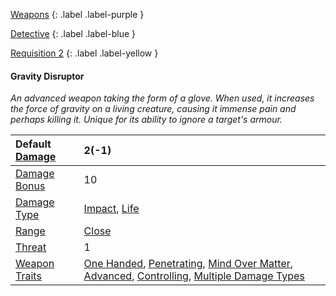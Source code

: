
[Weapons](Game/Weapons-List)
{: .label .label-purple }

[Detective](Game/Detective)
{: .label .label-blue }

[Requisition 2](Game/Deployment#Requisition)
{: .label .label-yellow }
#### Gravity Disruptor
*An advanced weapon taking the form of a glove. When used, it increases the force of gravity on a living creature, causing it immense pain and perhaps killing it. Unique for its ability to ignore a target's armour.*

| Default [Damage](Core/Weapons#Calculating%20Damage) | 2(-1) |
| :--- | :--- |
| [Damage Bonus](Game/Core/Weapons#Damage%20Bonus) | 10 |
| [Damage Type](Core/Weapons#Damage%20Type) | [Impact](Game/Core/Injury#Impact), [Life](Game/Core/Injury#Life) |
| [Range](Core/Weapons#Range) | [Close](Game/Core/Movement#Close) |
| [Threat](Core/Weapons#Threat) | 1 |
| [Weapon Traits](Core/Weapon-Traits) | [One Handed](Game/Core/Weapon-Traits#One%20Handed), [Penetrating](Game/Core/Weapon-Traits#Penetrating), [Mind Over Matter](Game/Core/Weapon-Traits#Mind%20Over%20Matter), [Advanced](Game/Core/Weapon-Traits#Advanced), [Controlling](Game/Core/Weapon-Traits#Controlling), [Multiple Damage Types](Game/Core/Weapon-Traits#Multiple%20Damage%20Types) |
